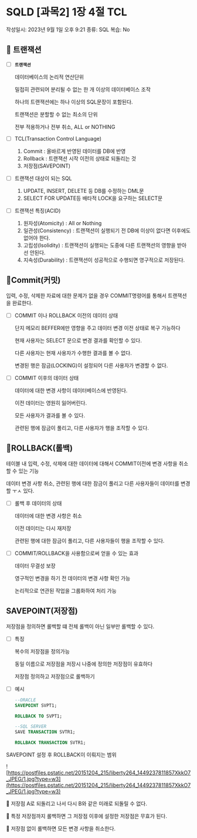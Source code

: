 # SQLD [과목2] 1장 4절 TCL

작성일시: 2023년 9월 1일 오후 9:21
종류: SQL
복습: No

## 🟰 트랜잭션

- [ ]  **`트랜잭션`**
    
    데이터베이스의 논리적 연산단위
    
    밀접히 관련되어 분리될 수 없는 한 개 이상의 데이터베이스 조작
    
    하나의 트랜잭션에는 하나 이상의 SQL문장이 포함된다.
    
    트랜잭션은 분할할 수 없는 최소의 단위
    
    전부 적용하거나 전부 취소, ALL or NOTHING
    
- [ ]  TCL(Transaction  Control Language)
    1. Commit : 올바르게 반영된 데이터를 DB에 반영
    2. Rollback : 트랜잭션 시작 이전의 상태로 되돌리는 것
    3. 저장점(SAVEPOINT)

- [ ]  트랜잭션 대상이 되는 SQL
    1. UPDATE, INSERT, DELETE 등 DB를 수정하는 DML문
    2. SELECT FOR UPDATE등 배타적 LOCK을 요구하는 SELECT문
    
- [ ]  트랜잭션 특징(ACID)
    1. 원자성(Atomicity) : All or Nothing
    2. 일관성(Consistency) : 트랜잭션이 실행되기 전 DB에 이상이 없다면 이후에도 없어야 한다.
    3. 고립성(Isolidity) : 트랜잭션이 실행되는 도중에 다른 트랜잭션의 영향을 받아선 안된다.
    4. 지속성(Durability) : 트랜잭션이 성공적으로 수행되면 영구적으로 저장된다.

## 🟰Commit(커밋)

입력, 수정, 삭제한 자료에 대한 문제가 없을 경우 COMMIT명령어를 통해서 트랜잭션을 완료한다.

- [ ]  COMMIT 이나 ROLLBACK 이전의 데이터 상태
    
    단지 메모리 BEFFER에만 영향을 주고 데이터 변경 이전 상태로 복구 가능하다
    
    현재 사용자는 SELECT 문으로 변경 결과를 확인할 수 있다.
    
    다른 사용자는 현재 사용자가 수행한 결과를 볼 수 없다.
    
    변경된 행은 잠금(LOCKING)이 설정되어 다른 사용자가 변경할 수 없다.
    
- [ ]  COMMIT 이후의 데이터 상태
    
    데이터에 대한 변경 사항이 데이터베이스에 반영된다.
    
    이전 데이터는 영원히 잃어버린다.
    
    모든 사용자가 결과를 볼 수 있다.
    
    관련된 행에 잠금이 풀리고, 다른 사용자가 행을 조작할 수 있다.
    

## 🟰ROLLBACK(롤백)

테이블 내 입력, 수정, 삭제에 대한 데이터에 대해서 COMMIT이전에 변경 사항을 취소할 수 있는 기능

데이터 변경 사항 취소, 관련된 행에 대한 잠금이 풀리고 다른 사용자들이 데이터를 변경할 ㅜㅅ 있다.

- [ ]  롤백 후 데이터의 상태
    
    데이터에 대한 변경 사항은 취소
    
    이전 데이터는 다시 재저장
    
    관련된 행에 대한 잠금이 풀리고, 다른 사용자들이 행을 조작할 수 있다.
    
- [ ]  COMMIT/ROLLBACK을 사용함으로써 얻을 수 있는 효과
    
    데이터 무결성 보장
    
    영구적인 변경을 하기 전 데이터의 변경 사항 확인 가능
    
    논리적으로 연관된 작업을 그룹화하여 처리 가능
    

## SAVEPOINT(저장점)

저장점을 정의하면 롤백할 떄 전체 롤백이 아닌 일부만 롤백할 수 있다.

- [ ]  특징
    
    복수의 저장점을 정의가능
    
    동일 이름으로 저장점을 저장시 나중에 정의한 저장점이 유효하다
    
    저장점 정의하고 저장점으로 롤백하기
    
- [ ]  예시
    
    ```sql
    --ORACLE
    SAVEPOINT SVPT1;
    
    ROLLBACK TO SVPT1;
    
    --SQL SERVER
    SAVE TRANSACTION SVTR1;
    
    ROLLBACK TRANSACTION SVTR1;
    
    ```
    

SAVEPOINT 설정 후 ROLLBACK이 이뤄지는 범위

![https://postfiles.pstatic.net/20151204_215/liberty264_1449237811857XkkO7_JPEG/1.jpg?type=w3](https://postfiles.pstatic.net/20151204_215/liberty264_1449237811857XkkO7_JPEG/1.jpg?type=w3)

📌 저장점 A로 되돌리고 나서 다시 B와 같은 미래로 되돌릴 수 없다.

📌 특정 저장점까지 롤백하면 그 저장점 이후에 설정한 저장점은 무효가 된다.

📌 저장점 없이 롤백하면 모든 변경 사항을 취소한다.